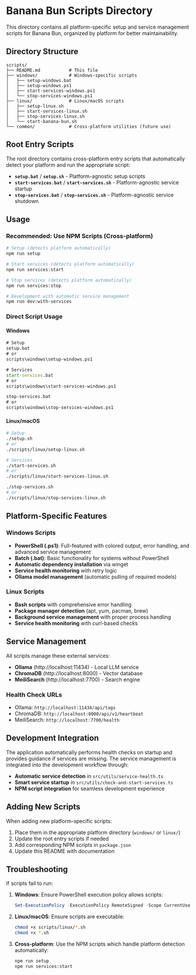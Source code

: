 # Banana Bun Scripts Directory

This directory contains all platform-specific setup and service management scripts for Banana Bun, organized by platform for better maintainability.

## Directory Structure

```
scripts/
├── README.md           # This file
├── windows/            # Windows-specific scripts
│   ├── setup-windows.bat
│   ├── setup-windows.ps1
│   ├── start-services-windows.ps1
│   └── stop-services-windows.ps1
├── linux/              # Linux/macOS scripts
│   ├── setup-linux.sh
│   ├── start-services-linux.sh
│   ├── stop-services-linux.sh
│   └── start-banana-bun.sh
└── common/             # Cross-platform utilities (future use)
```

## Root Entry Scripts

The root directory contains cross-platform entry scripts that automatically detect your platform and run the appropriate script:

- **`setup.bat`** / **`setup.sh`** - Platform-agnostic setup scripts
- **`start-services.bat`** / **`start-services.sh`** - Platform-agnostic service startup
- **`stop-services.bat`** / **`stop-services.sh`** - Platform-agnostic service shutdown

## Usage

### Recommended: Use NPM Scripts (Cross-platform)

```bash
# Setup (detects platform automatically)
npm run setup

# Start services (detects platform automatically)
npm run services:start

# Stop services (detects platform automatically)  
npm run services:stop

# Development with automatic service management
npm run dev:with-services
```

### Direct Script Usage

#### Windows
```cmd
# Setup
setup.bat
# or
scripts\windows\setup-windows.ps1

# Services
start-services.bat
# or  
scripts\windows\start-services-windows.ps1

stop-services.bat
# or
scripts\windows\stop-services-windows.ps1
```

#### Linux/macOS
```bash
# Setup
./setup.sh
# or
./scripts/linux/setup-linux.sh

# Services
./start-services.sh
# or
./scripts/linux/start-services-linux.sh

./stop-services.sh
# or
./scripts/linux/stop-services-linux.sh
```

## Platform-Specific Features

### Windows Scripts
- **PowerShell (.ps1)**: Full-featured with colored output, error handling, and advanced service management
- **Batch (.bat)**: Basic functionality for systems without PowerShell
- **Automatic dependency installation** via winget
- **Service health monitoring** with retry logic
- **Ollama model management** (automatic pulling of required models)

### Linux Scripts
- **Bash scripts** with comprehensive error handling
- **Package manager detection** (apt, yum, pacman, brew)
- **Background service management** with proper process handling
- **Service health monitoring** with curl-based checks

## Service Management

All scripts manage these external services:

- **Ollama** (http://localhost:11434) - Local LLM service
- **ChromaDB** (http://localhost:8000) - Vector database
- **MeiliSearch** (http://localhost:7700) - Search engine

### Health Check URLs
- Ollama: `http://localhost:11434/api/tags`
- ChromaDB: `http://localhost:8000/api/v1/heartbeat`
- MeiliSearch: `http://localhost:7700/health`

## Development Integration

The application automatically performs health checks on startup and provides guidance if services are missing. The service management is integrated into the development workflow through:

- **Automatic service detection** in `src/utils/service-health.ts`
- **Smart service startup** in `src/utils/check-and-start-services.ts`
- **NPM script integration** for seamless development experience

## Adding New Scripts

When adding new platform-specific scripts:

1. Place them in the appropriate platform directory (`windows/` or `linux/`)
2. Update the root entry scripts if needed
3. Add corresponding NPM scripts in `package.json`
4. Update this README with documentation

## Troubleshooting

If scripts fail to run:

1. **Windows**: Ensure PowerShell execution policy allows scripts:
   ```powershell
   Set-ExecutionPolicy -ExecutionPolicy RemoteSigned -Scope CurrentUser
   ```

2. **Linux/macOS**: Ensure scripts are executable:
   ```bash
   chmod +x scripts/linux/*.sh
   chmod +x *.sh
   ```

3. **Cross-platform**: Use the NPM scripts which handle platform detection automatically:
   ```bash
   npm run setup
   npm run services:start
   ```
